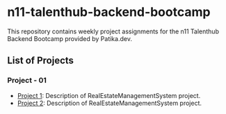 # n11-talenthub-backend-bootcamp

This repository contains weekly project assignments for the n11 Talenthub Backend Bootcamp provided by Patika.dev.

## List of Projects

### Project - 01
- [Project 1](RealEstateManagementSystem/README.md): Description of RealEstateManagementSystem project.
- [Project 2](StoreManagement/README.md): Description of RealEstateManagementSystem project.

